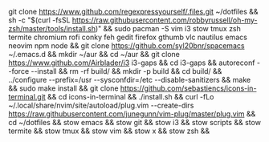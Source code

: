 git clone https://www.github.com/regexpressyourself/.files.git ~/dotfiles &&
sh -c "$(curl -fsSL https://raw.githubusercontent.com/robbyrussell/oh-my-zsh/master/tools/install.sh)" &&
sudo pacman -S vim i3 stow tmux zsh termite chromium rofi conky feh gedit firefox gthumb vlc nautilus emacs neovim npm node &&
git clone https://github.com/syl20bnr/spacemacs ~/.emacs.d &&
mkdir ~/aur &&
cd ~/aur &&
git clone https://www.github.com/Airblader/i3 i3-gaps &&
cd i3-gaps &&
autoreconf --force --install &&
rm -rf build/ &&
mkdir -p build && cd build/ &&
../configure --prefix=/usr --sysconfdir=/etc --disable-sanitizers &&
make &&
sudo make install &&
git clone https://github.com/sebastiencs/icons-in-terminal.git &&
cd icons-in-terminal &&
./install.sh &&
curl -fLo ~/.local/share/nvim/site/autoload/plug.vim --create-dirs https://raw.githubusercontent.com/junegunn/vim-plug/master/plug.vim &&
cd  ~/dotfiles &&
stow emacs  &&
stow git  &&
stow i3  &&
stow scripts  &&
stow termite  &&
stow tmux  &&
stow vim  &&
stow x  &&
stow zsh &&

